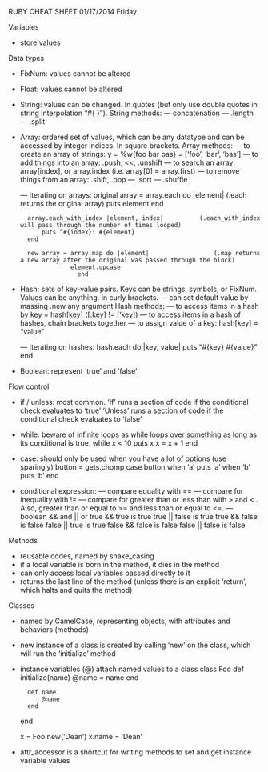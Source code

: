 RUBY CHEAT SHEET
01/17/2014 Friday


Variables 
- store values

Data types
- FixNum: values cannot be altered
- Float: values cannot be altered
- String: values can be changed. In quotes (but only use double quotes in string interpolation “#{ }”).
	String methods: 
	— concatenation
	— .length
	— .split
- Array: ordered set of values, which can be any datatype and can be accessed by integer indices. In square brackets.
	Array methods:
	— to create an array of strings: y = %w{foo bar bas} = [‘foo’, ‘bar’, ‘bas’]
	— to add things into an array: .push, <<, .unshift
	— to search an array: array[index], or array.index  (i.e. array[0] = array.first)
	— to remove things from an array: .shift, .pop
	— .sort
	— .shuffle

	— Iterating on arrays:
		original array = array.each do |element|          (.each returns the original array)
						puts element
			      		   end
		
		array.each_with_index |element, index|          (.each_with_index will pass through the number of times looped)
			puts “#{index}: #{element}
		end	

		new array = array.map do |element|                  (.map returns a new array after the original was passed through the block)
					element.upcase
				      end

- Hash: sets of key-value pairs. Keys can be strings, symbols, or FixNum. Values can be anything. In curly brackets.
	— can set default value by massing .new any argument
	Hash methods: 
	— to access items in a hash by key = hash[key]    ([:key] != [‘key])
	— to access items in a hash of hashes, chain brackets together
	— to assign value of a key: hash[key] = “value”
	
	— Iterating on hashes:
		hash.each do |key, value|
			puts “#{key} #{value}”
		end

- Boolean: represent ‘true’ and ‘false’

Flow control
- if / unless: most common. 
	‘If’ runs a section of code if the conditional check evaluates to ‘true’
	‘Unless’ runs a section of code if the conditional check evaluates to ‘false’
- while: beware of infinite loops as while loops over something as long as its conditional is true.
		while x < 10
			puts x
			x = x  + 1
		end

- case: should only be used when you have a lot of options (use sparingly)
		button = gets.chomp
		case button
			when ‘a’
				puts ‘a’
			when ‘b’
				puts ‘b’
		end

- conditional expression:
	— compare equality with ==
	— compare for inequality with !=
	— compare for greater than or less than with > and < . Also, greater than or equal to >= and less than or equal to  <=.
	— boolean && and || or
								true && true is true	                                     true || false is true
								true && false is false                                   false || true is true
								false && false is false                                  false || false is false

Methods
- reusable codes, named by snake_casing
- if a local variable is born in the method, it dies in the method
- can only access local variables passed directly to it
- returns the last line of the method (unless there is an explicit ‘return’, which halts and quits the method)

Classes
- named by CamelCase, representing objects, with attributes and behaviors (methods)
- new instance of a class is created by calling ‘new’ on the class, which will run the ‘initialize’ method
- instance variables (@) attach named values to a class
	class Foo
		def initialize(name)
			@name = name
		end
		
		def name
			@name
		end
	end
	
	x = Foo.new(’Dean’)
	x.name = ‘Dean’

- attr_accessor is a shortcut for writing methods to set and get instance variable values